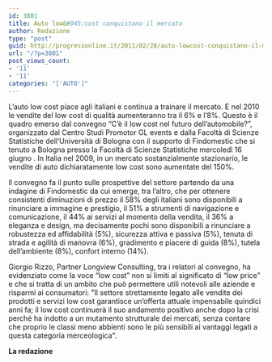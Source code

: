 ```yaml
---
id: 3801
title: Auto low&#045;cost conquistano il mercato
author: Redazione
type: "post"
guid: http://progressonline.it/2011/02/28/auto-lowcost-conquistano-il-mercato/
url: "/?p=3801"
post_views_count:
- '11'
- '11'
categories: "['AUTO']"
---
```


<div> </div>L’auto low cost piace agli italiani e continua a trainare il mercato. E nel 2010 le vendite del low cost di qualità aumenteranno tra il 6% e l’8%. Questo è il quadro emerso dal convegno “C’è il low cost nel futuro dell’automobile?”, organizzato dal Centro Studi Promotor GL events e dalla Facoltà di Scienze Statistiche dell’Università di Bologna con il supporto di Findomestic che si tenuto a Bologna presso la Facoltà di Scienze Statistiche mercoledì 16 giugno . In Italia nel 2009, in un mercato sostanzialmente stazionario, le vendite di auto dichiaratamente low cost sono aumentate del 150%.

Il convegno fa il punto sulle prospettive del settore partendo da una indagine di Findomestic da cui emerge, tra l’altro, che per ottenere consistenti diminuzioni di prezzo il 58% degli italiani sono disponibili a rinunciare a immagine e prestigio, il 51% a strumenti di navigazione e comunicazione, il 44% ai servizi al momento della vendita, il 36% a eleganza e design, ma decisamente pochi sono disponibili a rinunciare a robustezza ed affidabilità (5%), sicurezza attiva e passiva (5%), tenuta di strada e agilità di manovra (6%), gradimento e piacere di guida (8%), tutela dell’ambiente (8%), confort interno (14%).

Giorgio Rizzo, Partner Longview Consulting, tra i relatori al convegno, ha evidenziato come la voce “low cost” non si limiti al significato di “low price” e che si tratta di un ambito che può permettere utili notevoli alle aziende e risparmi ai consumatori: "Il settore strettamente legato alle vendite dei prodotti e servizi low cost garantisce un’offerta attuale impensabile quindici anni fa; il low cost continuerà il suo andamento positivo anche dopo la crisi perché ha indotto a un mutamento strutturale dei mercati, senza contare che proprio le classi meno abbienti sono le più sensibili ai vantaggi legati a questa categoria merceologica".

**La redazione**